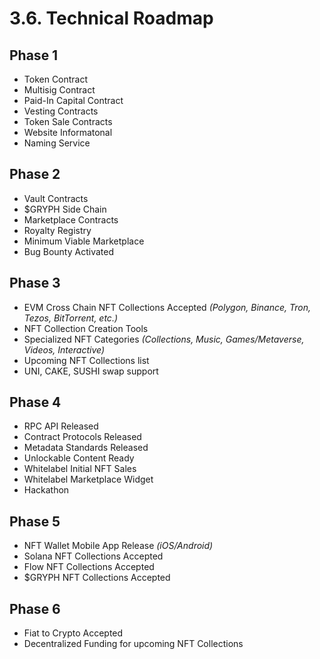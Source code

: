 # 3.6. Technical Roadmap

## Phase 1

 * Token Contract
 * Multisig Contract
 * Paid-In Capital Contract
 * Vesting Contracts
 * Token Sale Contracts
 * Website Informatonal
 * Naming Service

## Phase 2

 * Vault Contracts
 * $GRYPH Side Chain
 * Marketplace Contracts
 * Royalty Registry
 * Minimum Viable Marketplace
 * Bug Bounty Activated

## Phase 3

 * EVM Cross Chain NFT Collections Accepted *(Polygon, Binance, Tron, Tezos, BitTorrent, etc.)*
 * NFT Collection Creation Tools
 * Specialized NFT Categories *(Collections, Music, Games/Metaverse, Videos, Interactive)*
 * Upcoming NFT Collections list
 * UNI, CAKE, SUSHI swap support

## Phase 4

 * RPC API Released
 * Contract Protocols Released
 * Metadata Standards Released
 * Unlockable Content Ready
 * Whitelabel Initial NFT Sales
 * Whitelabel Marketplace Widget
 * Hackathon

## Phase 5

 * NFT Wallet Mobile App Release *(iOS/Android)*
 * Solana NFT Collections Accepted
 * Flow NFT Collections Accepted
 * $GRYPH NFT Collections Accepted

## Phase 6

 * Fiat to Crypto Accepted
 * Decentralized Funding for upcoming NFT Collections

